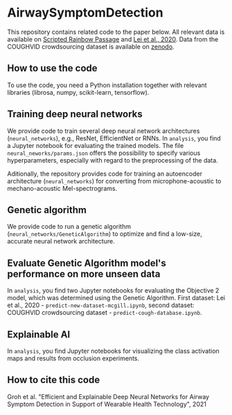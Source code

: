 # AirwaySymptomDetection

This repository contains related code to the paper below.
All relevant data is available on [Scripted Rainbow Passage](https://faubox.rrze.uni-erlangen.de/getlink/fi2qBUcwgWyZaQaWqJEqBf3i/Old_Data) and [Lei et al., 2020](https://faubox.rrze.uni-erlangen.de/getlink/fiVW7DbcUiHkJVyAsK3nq47Q/New_Data).
Data from the COUGHVID crowdsourcing dataset is available on [zenodo](https://zenodo.org/record/4048312#.YcCYJseZNnI).

## How to use the code

To use the code, you need a Python installation together with relevant libraries (librosa, numpy, scikit-learn, tensorflow).

## Training deep neural networks

We provide code to train several deep neural network architectures (`neural_networks`), e.g., ResNet, EfficientNet or RNNs. In `analysis`, you find a Jupyter notebook for evaluating the trained models. The file `neural_neworks/params.json` offers the possibility to specify various hyperparameters, especially with regard to the preprocessing of the data.

Aditionally, the repository provides code for training an autoencoder architecture (`neural_networks`) for converting from microphone-acoustic to mechano-acoustic Mel-spectrograms.

## Genetic algorithm

We provide code to run a genetic algorithm (`neural_networks/GeneticAlgorithm`) to optimize and find a low-size, accurate neural network architecture. 

## Evaluate Genetic Algorithm model's performance on more unseen data

In `analysis`, you find two Jupyter notebooks for evaluating the Objective 2 model, which was determined using the Genetic Algorithm. First dataset: Lei et al., 2020 - `predict-new-dataset-mcgill.ipynb`, second dataset: COUGHVID crowdsourcing dataset - `predict-cough-database.ipynb`.

## Explainable AI

In `analysis`, you find Jupyter notebooks for visualizing the class activation maps and results from occlusion experiments.

## How to cite this code

Groh et al. "Efficient and Explainable Deep Neural Networks for Airway Symptom Detection in Support of Wearable Health Technology", 2021
